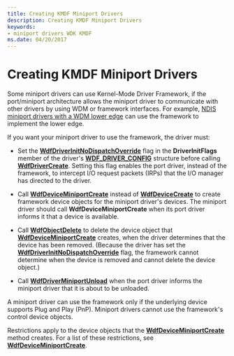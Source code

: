 ```yaml
---
title: Creating KMDF Miniport Drivers
description: Creating KMDF Miniport Drivers
keywords:
- miniport drivers WDK KMDF
ms.date: 04/20/2017
---
```


# Creating KMDF Miniport Drivers





Some miniport drivers can use Kernel-Mode Driver Framework, if the port/miniport architecture allows the miniport driver to communicate with other drivers by using WDM or framework interfaces. For example, [NDIS miniport drivers with a WDM lower edge](../network/ndis-miniport-drivers-with-a-wdm-lower-edge.md) can use the framework to implement the lower edge.

If you want your miniport driver to use the framework, the driver must:

-   Set the [**WdfDriverInitNoDispatchOverride**](/windows-hardware/drivers/ddi/wdfdriver/ne-wdfdriver-_wdf_driver_init_flags) flag in the **DriverInitFlags** member of the driver's [**WDF\_DRIVER\_CONFIG**](/windows-hardware/drivers/ddi/wdfdriver/ns-wdfdriver-_wdf_driver_config) structure before calling [**WdfDriverCreate**](/windows-hardware/drivers/ddi/wdfdriver/nf-wdfdriver-wdfdrivercreate). Setting this flag enables the port driver, instead of the framework, to intercept I/O request packets (IRPs) that the I/O manager has directed to the driver.

-   Call [**WdfDeviceMiniportCreate**](/windows-hardware/drivers/ddi/wdfminiport/nf-wdfminiport-wdfdeviceminiportcreate) instead of [**WdfDeviceCreate**](/windows-hardware/drivers/ddi/wdfdevice/nf-wdfdevice-wdfdevicecreate) to create framework device objects for the miniport driver's devices. The miniport driver should call **WdfDeviceMiniportCreate** when its port driver informs it that a device is available.

-   Call [**WdfObjectDelete**](/windows-hardware/drivers/ddi/wdfobject/nf-wdfobject-wdfobjectdelete) to delete the device object that [**WdfDeviceMiniportCreate**](/windows-hardware/drivers/ddi/wdfminiport/nf-wdfminiport-wdfdeviceminiportcreate) creates, when the driver determines that the device has been removed. (Because the driver has set the [**WdfDriverInitNoDispatchOverride**](/windows-hardware/drivers/ddi/wdfdriver/ne-wdfdriver-_wdf_driver_init_flags) flag, the framework cannot determine when the device is removed and cannot delete the device object.)

-   Call [**WdfDriverMiniportUnload**](/windows-hardware/drivers/ddi/wdfminiport/nf-wdfminiport-wdfdriverminiportunload) when the port driver informs the miniport driver that it is about to be unloaded.

A miniport driver can use the framework only if the underlying device supports Plug and Play (PnP). Miniport drivers cannot use the framework's control device objects.

Restrictions apply to the device objects that the [**WdfDeviceMiniportCreate**](/windows-hardware/drivers/ddi/wdfminiport/nf-wdfminiport-wdfdeviceminiportcreate) method creates. For a list of these restrictions, see [**WdfDeviceMiniportCreate**](/windows-hardware/drivers/ddi/wdfminiport/nf-wdfminiport-wdfdeviceminiportcreate).

 

